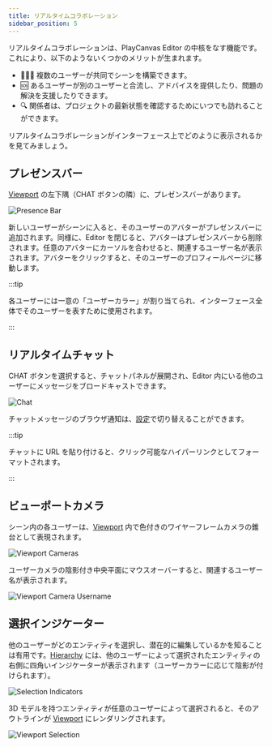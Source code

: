 ```yaml
---
title: リアルタイムコラボレーション
sidebar_position: 5
---
```


リアルタイムコラボレーションは、PlayCanvas Editor の中核をなす機能です。これにより、以下のようないくつかのメリットが生まれます。

* 🧑‍🤝‍🧑 複数のユーザーが共同でシーンを構築できます。
* 🆘 あるユーザーが別のユーザーと合流し、アドバイスを提供したり、問題の解決を支援したりできます。
* 🔍 関係者は、プロジェクトの最新状態を確認するためにいつでも訪れることができます。

リアルタイムコラボレーションがインターフェース上でどのように表示されるかを見てみましょう。

## プレゼンスバー

[Viewport](../interface/viewport) の左下隅（CHAT ボタンの隣）に、プレゼンスバーがあります。

![Presence Bar](/img/user-manual/editor/realtime-collaboration/presence-bar.png)

新しいユーザーがシーンに入ると、そのユーザーのアバターがプレゼンスバーに追加されます。同様に、Editor を閉じると、アバターはプレゼンスバーから削除されます。任意のアバターにカーソルを合わせると、関連するユーザー名が表示されます。アバターをクリックすると、そのユーザーのプロフィールページに移動します。

:::tip

各ユーザーには一意の「ユーザーカラー」が割り当てられ、インターフェース全体でそのユーザーを表すために使用されます。

:::

## リアルタイムチャット

CHAT ボタンを選択すると、チャットパネルが展開され、Editor 内にいる他のユーザーにメッセージをブロードキャストできます。

![Chat](/img/user-manual/editor/realtime-collaboration/chat.gif)

チャットメッセージのブラウザ通知は、[設定](../interface/settings)で切り替えることができます。

:::tip

チャットに URL を貼り付けると、クリック可能なハイパーリンクとしてフォーマットされます。

:::

## ビューポートカメラ

シーン内の各ユーザーは、[Viewport](../interface/viewport) 内で色付きのワイヤーフレームカメラの錐台として表現されます。

![Viewport Cameras](/img/user-manual/editor/realtime-collaboration/viewport-cameras.webp)

ユーザーカメラの陰影付き中央平面にマウスオーバーすると、関連するユーザー名が表示されます。

![Viewport Camera Username](/img/user-manual/editor/realtime-collaboration/viewport-camera-username.png)

## 選択インジケーター

他のユーザーがどのエンティティを選択し、潜在的に編集しているかを知ることは有用です。[Hierarchy](../interface/hierarchy) には、他のユーザーによって選択されたエンティティの右側に四角いインジケーターが表示されます（ユーザーカラーに応じて陰影が付けられます）。

![Selection Indicators](/img/user-manual/editor/realtime-collaboration/selection-indicators.gif)

3D モデルを持つエンティティが任意のユーザーによって選択されると、そのアウトラインが [Viewport](../interface/viewport) にレンダリングされます。

![Viewport Selection](/img/user-manual/editor/realtime-collaboration/viewport-selection.gif)
